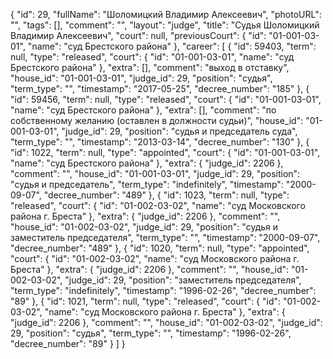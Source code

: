 {
    "id": 29,
    "fullName": "Шоломицкий Владимир Алексеевич",
    "photoURL": "",
    "tags": [],
    "comment": "",
    "layout": "judge",
    "title": "Судья Шоломицкий Владимир Алексеевич",
    "court": null,
    "previousCourt": {
        "id": "01-001-03-01",
        "name": "суд Брестского района"
    },
    "career": [
        {
            "id": 59403,
            "term": null,
            "type": "released",
            "court": {
                "id": "01-001-03-01",
                "name": "суд Брестского района"
            },
            "extra": [],
            "comment": "выход в отставку",
            "house_id": "01-001-03-01",
            "judge_id": 29,
            "position": "судья",
            "term_type": "",
            "timestamp": "2017-05-25",
            "decree_number": "185"
        },
        {
            "id": 59456,
            "term": null,
            "type": "released",
            "court": {
                "id": "01-001-03-01",
                "name": "суд Брестского района"
            },
            "extra": [],
            "comment": "по собственному желанию (оставлен в должности судьи)",
            "house_id": "01-001-03-01",
            "judge_id": 29,
            "position": "судья и председатель суда",
            "term_type": "",
            "timestamp": "2013-03-14",
            "decree_number": "130"
        },
        {
            "id": 1022,
            "term": null,
            "type": "appointed",
            "court": {
                "id": "01-001-03-01",
                "name": "суд Брестского района"
            },
            "extra": {
                "judge_id": 2206
            },
            "comment": "",
            "house_id": "01-001-03-01",
            "judge_id": 29,
            "position": "судья и председатель",
            "term_type": "indefinitely",
            "timestamp": "2000-09-07",
            "decree_number": "489"
        },
        {
            "id": 1023,
            "term": null,
            "type": "released",
            "court": {
                "id": "01-002-03-02",
                "name": "суд Московского района г. Бреста"
            },
            "extra": {
                "judge_id": 2206
            },
            "comment": "",
            "house_id": "01-002-03-02",
            "judge_id": 29,
            "position": "судья и заместитель председателя",
            "term_type": "",
            "timestamp": "2000-09-07",
            "decree_number": "489"
        },
        {
            "id": 1020,
            "term": null,
            "type": "appointed",
            "court": {
                "id": "01-002-03-02",
                "name": "суд Московского района г. Бреста"
            },
            "extra": {
                "judge_id": 2206
            },
            "comment": "",
            "house_id": "01-002-03-02",
            "judge_id": 29,
            "position": "заместитель председателя",
            "term_type": "indefinitely",
            "timestamp": "1996-02-26",
            "decree_number": "89"
        },
        {
            "id": 1021,
            "term": null,
            "type": "released",
            "court": {
                "id": "01-002-03-02",
                "name": "суд Московского района г. Бреста"
            },
            "extra": {
                "judge_id": 2206
            },
            "comment": "",
            "house_id": "01-002-03-02",
            "judge_id": 29,
            "position": "судья",
            "term_type": "",
            "timestamp": "1996-02-26",
            "decree_number": "89"
        }
    ]
}